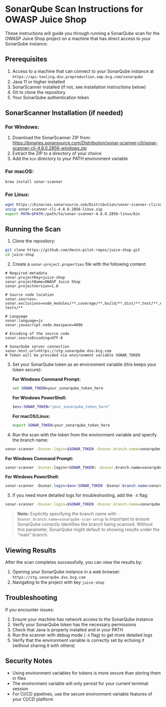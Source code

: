 # SonarQube Scan Instructions for OWASP Juice Shop

These instructions will guide you through running a SonarQube scan for the OWASP Juice Shop project on a machine that has direct access to your SonarQube instance.

## Prerequisites

1. Access to a machine that can connect to your SonarQube instance at `https://api-tooling.dso.preproduction.smp.bcg.com/sonarqube`
2. Java 11 or higher installed
3. SonarScanner installed (if not, see installation instructions below)
4. Git to clone the repository
5. Your SonarQube authentication token

## SonarScanner Installation (if needed)

### For Windows:
1. Download the SonarScanner ZIP from: https://binaries.sonarsource.com/Distribution/sonar-scanner-cli/sonar-scanner-cli-4.8.0.2856-windows.zip
2. Extract the ZIP to a directory of your choice
3. Add the `bin` directory to your PATH environment variable

### For macOS:
```bash
brew install sonar-scanner
```

### For Linux:
```bash
wget https://binaries.sonarsource.com/Distribution/sonar-scanner-cli/sonar-scanner-cli-4.8.0.2856-linux.zip
unzip sonar-scanner-cli-4.8.0.2856-linux.zip
export PATH=$PATH:/path/to/sonar-scanner-4.8.0.2856-linux/bin
```

## Running the Scan

1. Clone the repository:
```bash
git clone https://github.com/devin-pilot-repos/juice-shop.git
cd juice-shop
```

2. Create a `sonar-project.properties` file with the following content:
```properties
# Required metadata
sonar.projectKey=juice-shop
sonar.projectName=OWASP Juice Shop
sonar.projectVersion=1.0

# Source code location
sonar.sources=.
sonar.exclusions=node_modules/**,coverage/**,build/**,dist/**,test/**,e2e-tests/**

# Language
sonar.language=js
sonar.javascript.node.maxspace=4096

# Encoding of the source code
sonar.sourceEncoding=UTF-8

# SonarQube server connection
sonar.host.url=https://stg.sonarqube.dso.bcg.com
# Token will be provided via environment variable SONAR_TOKEN
```

3. Set your SonarQube token as an environment variable (this keeps your token secure):

   **For Windows Command Prompt:**
   ```cmd
   set SONAR_TOKEN=your_sonarqube_token_here
   ```

   **For Windows PowerShell:**
   ```powershell
   $env:SONAR_TOKEN="your_sonarqube_token_here"
   ```

   **For macOS/Linux:**
   ```bash
   export SONAR_TOKEN=your_sonarqube_token_here
   ```

4. Run the scan with the token from the environment variable and specify the branch name:
```bash
sonar-scanner -Dsonar.login=$SONAR_TOKEN -Dsonar.branch.name=sonarqube-scan-setup
```

   **For Windows Command Prompt:**
   ```cmd
   sonar-scanner -Dsonar.login=%SONAR_TOKEN% -Dsonar.branch.name=sonarqube-scan-setup
   ```

   **For Windows PowerShell:**
   ```powershell
   sonar-scanner -Dsonar.login=$env:SONAR_TOKEN -Dsonar.branch.name=sonarqube-scan-setup
   ```

5. If you need more detailed logs for troubleshooting, add the `-X` flag:
```bash
sonar-scanner -Dsonar.login=$SONAR_TOKEN -Dsonar.branch.name=sonarqube-scan-setup -X
```

> **Note:** Explicitly specifying the branch name with `-Dsonar.branch.name=sonarqube-scan-setup` is important to ensure SonarQube correctly identifies the branch being scanned. Without this parameter, SonarQube might default to showing results under the "main" branch.

## Viewing Results

After the scan completes successfully, you can view the results by:

1. Opening your SonarQube instance in a web browser: `https://stg.sonarqube.dso.bcg.com`
2. Navigating to the project with key `juice-shop`

## Troubleshooting

If you encounter issues:

1. Ensure your machine has network access to the SonarQube instance
2. Verify your SonarQube token has the necessary permissions
3. Check that Java is properly installed and in your PATH
4. Run the scanner with debug mode (`-X` flag) to get more detailed logs
5. Verify that the environment variable is correctly set by echoing it (without sharing it with others)

## Security Notes

- Using environment variables for tokens is more secure than storing them in files
- The environment variable will only persist for your current terminal session
- For CI/CD pipelines, use the secure environment variable features of your CI/CD platform

